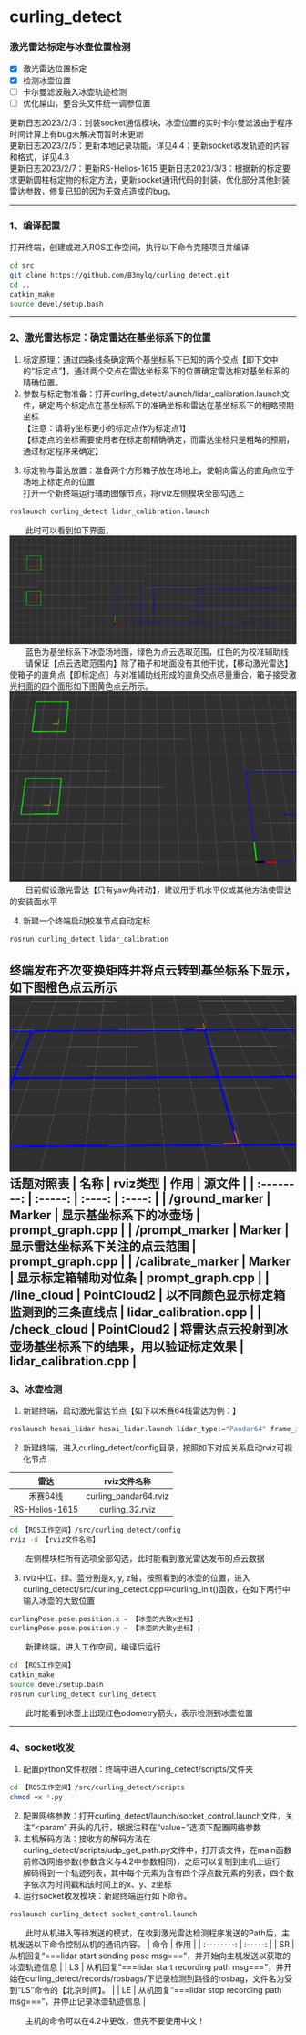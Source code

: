 # curling_detect

### 激光雷达标定与冰壶位置检测
- [x] 激光雷达位置标定
- [x] 检测冰壶位置
- [ ] 卡尔曼滤波融入冰壶轨迹检测
- [ ] 优化屎山，整合头文件统一调参位置

更新日志2023/2/3：封装socket通信模块，冰壶位置的实时卡尔曼滤波由于程序时间计算上有bug未解决而暂时未更新\
更新日志2023/2/5：更新本地记录功能，详见4.4；更新socket收发轨迹的内容和格式，详见4.3\
更新日志2023/2/7：更新RS-Helios-1615
更新日志2023/3/3：根据新的标定要求更新圆柱标定物的标定方法，更新socket通讯代码的封装，优化部分其他封装
雷达参数，修复已知的因为无效点造成的bug。

---
### 1、编译配置
打开终端，创建或进入ROS工作空间，执行以下命令克隆项目并编译
```bash
cd src
git clone https://github.com/B3mylq/curling_detect.git
cd ..
catkin_make
source devel/setup.bash
```

---
### 2、激光雷达标定：确定雷达在基坐标系下的位置
1. 标定原理：通过四条线条确定两个基坐标系下已知的两个交点【即下文中的“标定点”】，通过两个交点在雷达坐标系下的位置确定雷达相对基坐标系的精确位置。
2. 参数与标定物准备：打开curling_detect/launch/lidar_calibration.launch文件，确定两个标定点在基坐标系下的准确坐标和雷达在基坐标系下的粗略预期坐标\
【注意：请将y坐标更小的标定点作为标定点1】\
【标定点的坐标需要使用者在标定前精确确定，而雷达坐标只是粗略的预期，通过标定程序来确定】
<!-- ![](https://github.com/B3mylq/curling_detect/blob/main/img/calibrate.png) -->
3. 标定物与雷达放置：准备两个方形箱子放在场地上，使朝向雷达的直角点位于场地上标定点的位置\
打开一个新终端运行辅助图像节点，将rviz左侧模块全部勾选上
```bash
roslaunch curling_detect lidar_calibration.launch
```
&emsp;&emsp;此时可以看到如下界面，\
![](https://github.com/B3mylq/curling_detect/blob/main/img/promtp_graph.png)
&emsp;&emsp;蓝色为基坐标系下冰壶场地图，绿色为点云选取范围，红色的为校准辅助线\
&emsp;&emsp;请保证【点云选取范围内】除了箱子和地面没有其他干扰，【移动激光雷达】使箱子的直角点【即标定点】与对准辅助线形成的直角交点尽量重合，箱子接受激光扫面的四个面形如下图黄色点云所示。\
![](https://github.com/B3mylq/curling_detect/blob/main/img/calibrate_example01.png)
&emsp;&emsp;目前假设激光雷达【只有yaw角转动】，建议用手机水平仪或其他方法使雷达的安装面水平

4. 新建一个终端启动校准节点自动定标
```bash
rosrun curling_detect lidar_calibration
```
终端发布齐次变换矩阵并将点云转到基坐标系下显示，如下图橙色点云所示
![](https://github.com/B3mylq/curling_detect/blob/main/img/calibrate_example02.png)\
__话题对照表__
| 名称        | rviz类型   |  作用  |  源文件  |
| :--------:   | :-----:  | :----:  | :----: |
| /ground_marker     | Marker |   显示基坐标系下的冰壶场     | prompt_graph.cpp |
| /prompt_marker     |   Marker   |   显示雷达坐标系下关注的点云范围   | prompt_graph.cpp |
| /calibrate_marker  |    Marker    |  显示标定箱辅助对位条  | prompt_graph.cpp |
| /line_cloud  |    PointCloud2    |  以不同颜色显示标定箱监测到的三条直线点  | lidar_calibration.cpp |
| /check_cloud  |    PointCloud2    |  将雷达点云投射到冰壶场基坐标系下的结果，用以验证标定效果  | lidar_calibration.cpp |
---
### 3、冰壶检测
1. 新建终端，启动激光雷达节点【如下以禾赛64线雷达为例：】
```bash
roslaunch hesai_lidar hesai_lidar.launch lidar_type:="Pandar64" frame_id:="Pandar64"
```
2. 新建终端，进入curling_detect/config目录，按照如下对应关系启动rviz可视化节点

| 雷达        | rviz文件名称   |
| :--------:   | :-----:  |
| 禾赛64线     | curling_pandar64.rviz |
| RS-Helios-1615  |   curling_32.rviz   | 
```bash
cd 【ROS工作空间】/src/curling_detect/config
rviz -d 【rviz文件名称】
```
&emsp;&emsp;左侧模块栏所有选项全部勾选，此时能看到激光雷达发布的点云数据

3. rviz中红、绿、蓝分别是x, y, z轴，按照看到的冰壶的位置，进入curling_detect/src/curling_detect.cpp中curling_init()函数，在如下两行中输入冰壶的大致位置
```cpp
curlingPose.pose.position.x = 【冰壶的大致x坐标】;
curlingPose.pose.position.y = 【冰壶的大致y坐标】;
```
&emsp;&emsp;新建终端，进入工作空间，编译后运行
```bash
cd 【ROS工作空间】
catkin_make
source devel/setup.bash
rosrun curling_detect curling_detect
```
&emsp;&emsp;此时能看到冰壶上出现红色odometry箭头，表示检测到冰壶位置


---
### 4、socket收发
1. 配置python文件权限：终端中进入curling_detect/scripts/文件夹
```bash
cd 【ROS工作空间】/src/curling_detect/scripts
chmod +x *.py
```
2. 配置网络参数：打开curling_detect/launch/socket_control.launch文件，关注“<param” 开头的几行，根据注释在“value=”选项下配置网络参数
3. 主机解码方法：接收方的解码方法在curling_detect/scripts/udp_get_path.py文件中，打开该文件，在main函数前修改网络参数(参数含义与4.2中参数相同)，之后可以复制到主机上运行\
解码得到一个轨迹列表，其中每个元素为含有四个浮点数元素的列表，四个数字依次为时间戳和该时间上的x、y、z坐标
4. 运行socket收发模块：新建终端运行如下命令。
```bash
roslaunch curling_detect socket_control.launch
```
&emsp;&emsp;此时从机进入等待发送的模式，在收到激光雷达检测程序发送的Path后，主机发送以下命令控制从机的通讯内容。
| 命令        | 作用   |
| :--------:   | :-----:  |
| SR     | 从机回复“===lidar start sending pose msg===”，并开始向主机发送以获取的冰壶轨迹信息 |
| LS     |   从机回复“===lidar start recording path msg===”，并开始在curling_detect/records/rosbags/下记录检测到路径的rosbag，文件名为受到“LS”命令的【北京时间】。   |
| LE  |    从机回复“===lidar stop recording path msg===”，并停止记录冰壶轨迹信息  |    

&emsp;&emsp;主机的命令可以在4.2中更改，但先不要使用中文！